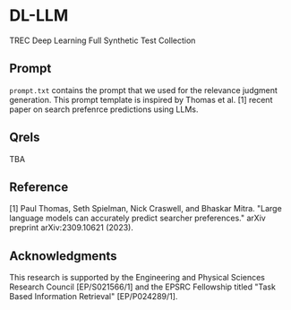 # DL-LLM
TREC Deep Learning Full Synthetic Test Collection

## Prompt
`prompt.txt` contains the prompt that we used for the relevance judgment generation. This prompt template is inspired by Thomas et al. [1] recent paper on search prefenrce predictions using LLMs.

## Qrels
TBA

## Reference
[1] Paul Thomas, Seth Spielman, Nick Craswell, and Bhaskar Mitra. "Large language models can accurately predict searcher preferences." arXiv preprint arXiv:2309.10621 (2023).

## Acknowledgments
This research is supported by the Engineering and Physical Sciences Research Council [EP/S021566/1] and the EPSRC Fellowship titled "Task Based Information Retrieval" [EP/P024289/1].
